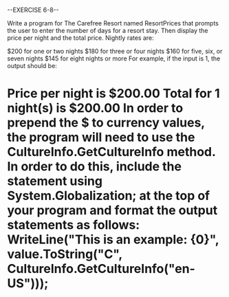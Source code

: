 --EXERCISE 6-8--

Write a program for The Carefree Resort named ResortPrices that prompts the user to enter the number of days for a resort stay. Then display the price per night and the total price. Nightly rates are:

$200 for one or two nights
$180 for three or four nights
$160 for five, six, or seven nights
$145 for eight nights or more
For example, if the input is 1, the output should be:

Price per night is $200.00
Total for 1 night(s) is $200.00
In order to prepend the $ to currency values, the program will need to use the CultureInfo.GetCultureInfo method. In order to do this, include the statement using System.Globalization; at the top of your program and format the output statements as follows: WriteLine("This is an example: {0}", value.ToString("C", CultureInfo.GetCultureInfo("en-US")));
=======